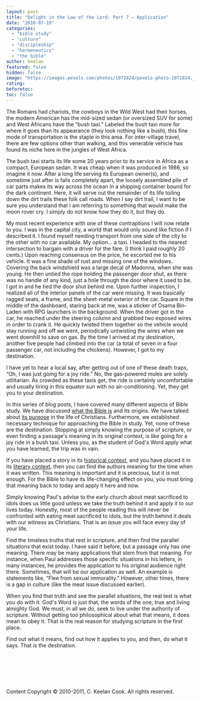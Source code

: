 ```yaml
---
layout: post
title: "Delight in the Law of the Lord: Part 7 – Application"
date: "2010-07-19"
categories: 
  - "bible study"
  - "culture"
  - "discipleship"
  - "hermeneutics"
  - "the bible"
author: keelan
featured: false
hidden: false
image: "https://images.pexels.com/photos/1072824/pexels-photo-1072824.jpeg?auto=compress&cs=tinysrgb&w=1260&h=750&dpr=1"
rating:
beforetoc:
toc: false
---
```


The Romans had chariots, the cowboys in the Wild West had their horses, the modern American has the mid-sized sedan (or oversized SUV for some) and West Africans have the “bush taxi.” Labeled the bush taxi more for where it goes than its appearance (they look nothing like a bush), this fine mode of transportation is the staple in this area. For inter-village travel, there are few options other than walking, and this venerable vehicle has found its niche here in the jungles of West Africa.

The bush taxi starts its life some 20 years prior to its service in Africa as a compact, European sedan. It was cheap when it was produced in 1986, so imagine it now. After a long life serving its European owner(s), and sometime just after is falls completely apart, the loosely assembled pile of car parts makes its way across the ocean in a shipping container bound for the dark continent. Here, it will serve out the remainder of its life toiling down the dirt trails these folk call roads. When I say dirt trail, I want to be sure you understand that I am referring to something that would make the moon rover cry. I simply do not know how they do it, but they do.

My most recent experience with one of these contraptions I will now relate to you. I was in the capital city, a world that would only sound like fiction if I described it. I found myself needing transport from one side of the city to the other with no car available. My option... a taxi. I headed to the nearest intersection to bargain with a driver for the fare. (I think I paid roughly 20 cents.) Upon reaching consensus on the price, he escorted me to his vehicle. It was a fine shade of rust and missing one of the windows. Covering the back windshield was a large decal of Madonna, when she was young. He then untied the rope holding the passenger door shut, as there was no handle of any kind, just a hole through the door where it used to be. I got in and he tied the door shut behind me. Upon further inspection, I realized all of the interior panels of the car were missing. It was basically ragged seats, a frame, and the sheet-metal exterior of the car. Square in the middle of the dashboard, staring back at me, was a sticker of Osama Bin-Laden with RPG launchers in the background. When the driver got in the car, he reached under the steering column and grabbed two exposed wires in order to crank it. He quickly twisted them together so the vehicle would stay running and off we went, periodically untwisting the wires when we went downhill to save on gas. By the time I arrived at my destination, another five people had climbed into the car (a total of seven in a four passenger car, not including the chickens). However, I got to my destination. 

I have yet to hear a local say, after getting out of one of these death traps, “Oh, I was just going for a joy ride.” No, the gas-powered mules are solely utilitarian. As crowded as these taxis get, the ride is certainly uncomfortable and usually tiring in this equator sun with no air-conditioning. Yet, they get you to your destination.

In this series of blog posts, I have covered many different aspects of Bible study. We have discussed [what the Bible is](http://blog.keelancook.com/2010/06/delight-in-the-law-of-the-lord-part-2-%e2%80%93-the-bible/ "Delight in the Law of the Lord: Part 2 – The Bible") and its origins. We have talked about [its purpose](http://blog.keelancook.com/2010/06/delight-in-the-law-of-the-lord-part-1-revelation/ "Delight in the Law of the Lord: Part 1 – Revelation") in the life of Christians. Furthermore, we established necessary technique for approaching the Bible in study. Yet, none of these are the destination. Stopping at simply knowing the purpose of scripture, or even finding a passage's meaning in its original context, is like going for a joy ride in a bush taxi. Unless you, as the student of God's Word apply what you have learned, the trip was in vain.

If you have placed a story in its [historical context](http://blog.keelancook.com/2010/07/delight-in-the-law-of-the-lord-part-5-technique/ "Delight in the Law of the Lord: Part 5 – Technique"), and you have placed it in its [literary context](http://blog.keelancook.com/2010/07/delight-in-the-law-of-the-lord-part-6-more-technique/ "Delight in the Law of the Lord: Part 6 – More Technique"), then you can find the authors meaning for the time when it was written. This meaning is important and it is precious, but it is not enough. For the Bible to have its life-changing effect on you, you must bring that meaning back to today and apply it here and now.

Simply knowing Paul's advise to the early church about meat sacrificed to idols does us little good unless we take the truth behind it and apply it to our lives today. Honestly, most of the people reading this will never be confronted with eating meat sacrificed to idols, but the truth behind it deals with our witness as Christians. That is an issue you will face every day of your life.

Find the timeless truths that rest in scripture, and then find the parallel situations that exist today. I have said it before, but a passage only has one meaning. There may be many applications that stem from that meaning. For instance, when Paul addresses those specific situations in his letters, in many instances, he provides the application to his original audience right there. Sometimes, that will be our application as well. An example is statements like, “Flee from sexual immorality.” However, other times, there is a gap in culture (like the meat issue discussed earlier).

When you find that truth and see the parallel situations, the real test is what you do with it. God's Word is just that, the words of the one, true and living almighty God. We must, in all we do, seek to live under the authority of scripture. Without getting too philosophical about what that means, it does mean to obey it. That is the real reason for studying scripture in the first place.

Find out what it means, find out how it applies to you, and then, do what it says. That is the destination.

 

 

 

Content Copyright © 2010-2011, C. Keelan Cook. All rights reserved.
